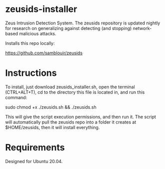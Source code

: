 # zeusids-installer

Zeus Intrusion Detection System. The zeusids repository is updated nightly for research on generalizing against detecting (and stopping) network-based malicious attacks.

Installs this repo locally:

https://github.com/samblouir/zeusids


# Instructions

To install, just download zeusids_installer.sh, open the terminal (CTRL+ALT+T),
cd to the directory this file is located in, and run this command:

sudo chmod +x ./zeusids.sh && ./zeusids.sh

This will give the script execution permissions, and then run it. The script will automatically pull the zeusids repo into a folder it creates at $HOME/zeusids, then it will install everything.


# Requirements
Designed for Ubuntu 20.04. 
